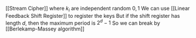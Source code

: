 [[Stream Cipher]] where $k_{i}$ are independent random $0,1$
We can use [[Linear Feedback Shift Register]] to register the keys
But if the shift register has length $d$, 
then the maximum period is $2^{d}-1$
So we can break by [[Berlekamp-Massey algorithm]]